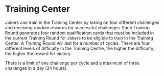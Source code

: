 # Training Center

Jokers can train in the Training Center by taking on four different challenges and receiving random rewards for successful challenges. Each Training Round generates four random qualification cards that must be included in the current Training Round for Jokers to be eligible to train in the Training Center. A Training Round will last for a number of cycles. There are four different levels of difficulty in the Training Centre, the higher the difficulty, the higher the reward for victory.&#x20;

There is a limit of one challenge per cycle and a maximum of three challenges in a day (24 hours).
